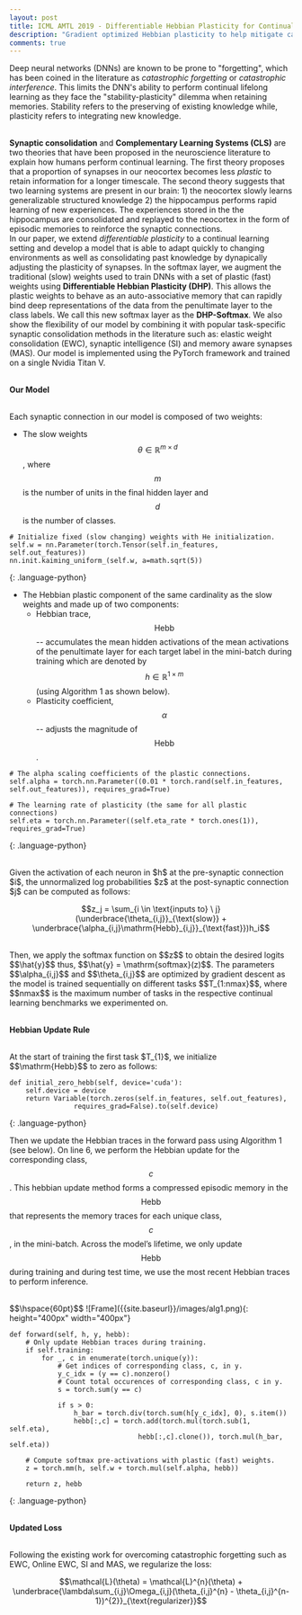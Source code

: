 ```yaml
---
layout: post
title: ICML AMTL 2019 - Differentiable Hebbian Plasticity for Continual Learning 
description: "Gradient optimized Hebbian plasticity to help mitigate catastrophic forgetting."
comments: true
---
```


Deep neural networks (DNNs) are known to be prone to "forgetting", which has been
coined in the literature as <i>catastrophic forgetting</i> or <i>catastrophic interference</i>.
This limits the DNN's ability to perform continual lifelong learning as they face
the "stability-plasticity" dilemma when retaining memories. Stability refers to the preserving of existing knowledge while, plasticity refers to integrating new knowledge. 

<br />
<b>Synaptic consolidation</b> and <b>Complementary Learning Systems (CLS)</b> are two theories that have been proposed in the neuroscience literature to explain how  humans perform continual learning. The first theory proposes that a proportion of synapses in our neocortex becomes less <i>plastic</i> to retain information for a longer timescale. The second theory suggests that two learning systems are present in our brain: 1) the neocortex slowly learns generalizable structured knowledge 2) the hippocampus performs rapid learning of new experiences. The experiences stored in the the hippocampus are consolidated and replayed to the neocortex in the form of episodic memories to reinforce the synaptic connections. 

<br />
In our paper, we extend <i>differentiable plasticity</i> to a continual learning setting and develop a model that is able to adapt quickly to changing environments as well as consolidating past knowledge by dynapically adjusting the plasticity of synapses. In the softmax layer, we augment the traditional (slow) weights used to train DNNs with a set of plastic (fast) weights using <b>Differentiable Hebbian Plasticity (DHP)</b>. This allows the plastic weights to behave as an auto-associative memory that can rapidly bind deep representations of the data from the penultimate layer to the class labels. We call this new softmax layer as the <b>DHP-Softmax</b>. We also show the flexibility of our model by combining it with popular task-specific synaptic consolidation methods in the literature such as: elastic weight consolidation (EWC), synaptic intelligence (SI) and memory aware synapses (MAS). Our model is implemented using the PyTorch framework and trained on 
a single Nvidia Titan V.

<br /> <b>Our Model</b> <br />

<br />
Each synaptic connection in our model is composed of two weights:

* The slow weights $$\theta \in \mathbb{R}^{m \times d}$$, where $$m$$ is the number of units in the final hidden layer and $$d$$ is the number of classes.

~~~
# Initialize fixed (slow changing) weights with He initialization.
self.w = nn.Parameter(torch.Tensor(self.in_features, self.out_features))
nn.init.kaiming_uniform_(self.w, a=math.sqrt(5))
~~~
{: .language-python}
* The Hebbian plastic component of the same cardinality as the
slow weights and made up of two components:
  * Hebbian trace, $$\mathrm{Hebb}$$ -- accumulates the mean hidden activations of the mean activations of the penultimate layer for each target label in the mini-batch during training which are denoted by $$h \in \mathbb{R}^{1 \times m}$$ (using Algorithm 1 as shown below).
  * Plasticity coefficient, $$\alpha$$ -- adjusts the magnitude of $$\mathrm{Hebb}$$.

~~~
# The alpha scaling coefficients of the plastic connections.
self.alpha = torch.nn.Parameter((0.01 * torch.rand(self.in_features, self.out_features)), requires_grad=True)

# The learning rate of plasticity (the same for all plastic connections)
self.eta = torch.nn.Parameter((self.eta_rate * torch.ones(1)), requires_grad=True)
~~~
{: .language-python}

<br />
Given the activation of each neuron in $h$ at the pre-synaptic connection $i$, the
unnormalized log probabilities $z$ at the post-synaptic connection $j$ can be computed as follows:

$$z_j = \sum_{i \in \text{inputs to} \ j}(\underbrace{\theta_{i,j}}_{\text{slow}} + \underbrace{\alpha_{i,j}\mathrm{Hebb}_{i,j}}_{\text{fast}})h_i$$

<br />
Then, we apply the softmax function on $$z$$ to obtain the desired logits $$\hat{y}$$ thus, $$\hat{y} = \mathrm{softmax}(z)$$. The parameters $$\alpha_{i,j}$$ and $$\theta_{i,j}$$ are optimized by gradient descent as the model is trained sequentially on different tasks $$T_{1:nmax}$$, where $$nmax$$ is the maximum number of tasks in the respective continual learning benchmarks we experimented on.

<br /> <b>Hebbian Update Rule</b> <br />

<br />
At the start of training the first task $T_{1}$, we initialize $$\mathrm{Hebb}$$ to zero as follows:

~~~
def initial_zero_hebb(self, device='cuda'):
    self.device = device
    return Variable(torch.zeros(self.in_features, self.out_features), 
                requires_grad=False).to(self.device)
~~~
{: .language-python}

Then we update the Hebbian traces in the forward pass using Algorithm 1 (see below). On line 6, we perform the Hebbian update for the corresponding class, $$c$$. This hebbian update method forms a compressed episodic memory in the $$\mathrm{Hebb}$$ that represents the memory traces for each unique class, $$c$$, in the mini-batch.  Across the model’s lifetime, we only update $$\mathrm{Hebb}$$ during training and during test time, we use the most recent Hebbian traces to perform inference. 

<br />
$$\hspace{60pt}$$ ![Frame]({{site.baseurl}}/images/alg1.png){: height="400px" width="400px"}

~~~
def forward(self, h, y, hebb):
    # Only update Hebbian traces during training.
    if self.training:
        for _, c in enumerate(torch.unique(y)):
            # Get indices of corresponding class, c, in y.
            y_c_idx = (y == c).nonzero()
            # Count total occurences of corresponding class, c in y.
            s = torch.sum(y == c)

            if s > 0:
                h_bar = torch.div(torch.sum(h[y_c_idx], 0), s.item())
                hebb[:,c] = torch.add(torch.mul(torch.sub(1, self.eta), 
                                hebb[:,c].clone()), torch.mul(h_bar, self.eta)) 

    # Compute softmax pre-activations with plastic (fast) weights.
    z = torch.mm(h, self.w + torch.mul(self.alpha, hebb))
    
    return z, hebb
~~~
{: .language-python}

<br /> <b>Updated Loss</b> <br />

<br/>
Following the existing work for overcoming
catastrophic forgetting such as EWC, Online EWC, SI and
MAS, we regularize the loss:

$$\mathcal{L}(\theta) = \mathcal{L}^{n}(\theta) + \underbrace{\lambda\sum_{i,j}\Omega_{i,j}(\theta_{i,j}^{n} - \theta_{i,j}^{n-1})^{2}}_{\text{regularizer}}$$

